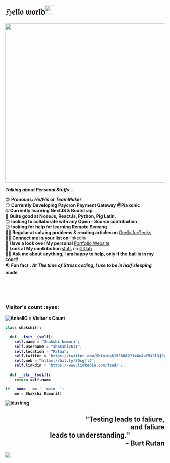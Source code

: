 <h1>ℌ𝔢𝔩𝔩𝔬 𝔴𝔬𝔯𝔩𝔡<img src= "https://media.tenor.com/images/2adfe94e69139f3e22623b61d375a7a7/tenor.gif" width= "30" height= "30" >
</h1>

<body>
   <img src="https://user-images.githubusercontent.com/82070760/174099874-2482f4f5-a5c8-4664-9b67-6692d8097fe3.gif" width="1500" height="500">
</body>




***Talking about Personal Stuffs...***

 😎  <b>Pronouns: ***He/His*** or ***TeamMaker*** </b><br>
 😏  <b>Currently Developing Paycron Payment Gateway @Plaxonic</b><br>
 🤓  <b>Currently learning NextJS & Bootstrap</b><br>
 🥱  <b>Quite good at NodeJs, ReactJs, Python, Pig Latin.</b><br>
 🙃  <b>looking to collaborate with any Open - Source contribution</b><br>
 😶  <b>looking for help for learning Remote Sensing</b><br>
 😵‍💫  <b>Regular at solving problems & reading articles on</b> [GeeksforGeeks](https://auth.geeksforgeeks.org/user/shakshikumari215) <br>
 😵‍💫  <b>Connect me in your list on </b>[linkedin](https://www.linkedin.com/in/shakshi-kumari-prajapati-a01872203/) <br>
 🤭  <b>Have a look over My personal </b>[Portfolio Website](https://bit.ly/3DcgflC)<br>
 🤝  <b>Look at My contribution </b>[stats](https://github.com/shakshi2611/web) on [Gitlab](https://github.com/shakshi2611)<br>
 🙋‍♀️  <b>Ask me about anything, I am happy to help, only if the ball is in my court!</b><br>
 🌏  <b>Fun fact : *At The time of Stress coding, I use to be in half sleeping mode*</br><br><br><br><br>
 
<h3 align="left">Visitor's count :eyes:</h3>

<p align="left"><img src="https://profile-counter.glitch.me/{pagletladki}/count.svg" alt="AnhellO :: Visitor's Count" /></p>

```python
class shakshi():
    
  def __init__(self):
    self.name = "Shakshi kumari";
    self.username = "shakshi2611";
    self.location = "Patna";
    self.twitter = "https://twitter.com/Shining81598862?t=GmJaf5XGl3jGOcRrpR5eVA&s=09";
    self.web = "https://bit.ly/3DcgflC";
    self.linkdin = "https://www.linkedin.com/feed/";
  
  def __str__(self):
    return self.name

if __name__ == '__main__':
    me = Shakshi Kumari()
```

<span title="ℌ𝔦 𝔈𝔳𝔢𝔯𝔶𝔬𝔫𝔢 !">![blushing](https://user-images.githubusercontent.com/82070760/164959826-7b253610-a423-4060-bdc5-0a88ccca338c.gif)
</span>

<main role="main" class="main-content" id="main-content">
    <div class="titleCont">
        <h2 class="main-title" id="main-title" align="right">
            <b>"Testing leads to faliure,<br><span style="padding-left:100px">and faliure </span><br><span style="padding-right:110px">leads to understanding."</span><br><span style="padding-left:-20px">- Burt Rutan</b></span>
     </h2>
    </div>
    <canvas id="noise" class="noise"></canvas>
  <div class="vignette"></div>
</main>

<img src="https://user-images.githubusercontent.com/73097560/115834477-dbab4500-a447-11eb-908a-139a6edaec5c.gif">
 
 
